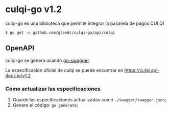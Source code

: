 # culqi-go v1.2

culqi-go es una biblioteca que permite integrar la pasarela de pagos CULQI

```
$ go get -u github.com/glendc/culqi-go/api/culqi
```

## OpenAPI

culqi-go se genera usando [go-swagger][].

La especificación oficial de culqi se puede encontrar en
https://culqi.api-docs.io/v1.2

### Cómo actualizar las especificaciones

1. Guarde las especificaciones actualizadas como `./swagger/swagger.json`;
2. Genere el código: `go generate`;

[go-swagger]: https://github.com/go-swagger/go-swagger